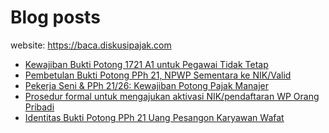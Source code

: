 # Blog posts

website: https://baca.diskusipajak.com

<!-- BLOG-POST-LIST:START -->
- [Kewajiban Bukti Potong 1721 A1 untuk Pegawai Tidak Tetap](https://baca.diskusipajak.com/kewajiban-bukti-potong-1721-a1-untuk-pegawai-tidak-tetap/)
- [Pembetulan Bukti Potong PPh 21, NPWP Sementara ke NIK/Valid](https://baca.diskusipajak.com/pembetulan-bukti-potong-pph-21-npwp-sementara-ke-nik-valid/)
- [Pekerja Seni &amp; PPh 21/26: Kewajiban Potong Pajak Manajer](https://baca.diskusipajak.com/pekerja-seni-pph-21-26-kewajiban-potong-pajak-manajer/)
- [Prosedur formal untuk mengajukan aktivasi NIK/pendaftaran WP Orang Pribadi](https://baca.diskusipajak.com/prosedur-formal-untuk-mengajukan-aktivasi-nik-pendaftaran-wp-orang-pribadi/)
- [Identitas Bukti Potong PPh 21 Uang Pesangon Karyawan Wafat](https://baca.diskusipajak.com/identitas-bukti-potong-pph-21-uang-pesangon-karyawan-wafat/)
<!-- BLOG-POST-LIST:END -->

<!--
**kelaspajak/kelaspajak** is a ✨ _special_ ✨ repository because its `README.md` (this file) appears on your GitHub profile.

Here are some ideas to get you started:

- 🔭 I’m currently working on ...
- 🌱 I’m currently learning ...
- 👯 I’m looking to collaborate on ...
- 🤔 I’m looking for help with ...
- 💬 Ask me about ...
- 📫 How to reach me: ...
- 😄 Pronouns: ...
- ⚡ Fun fact: ...
-->
